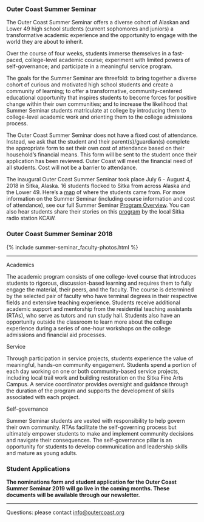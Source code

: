 ### Outer Coast Summer Seminar

The Outer Coast Summer Seminar offers a diverse cohort of Alaskan and Lower 49 high school students (current sophomores and juniors) a transformative academic experience and the opportunity to engage with the world they are about to inherit.

Over the course of four weeks, students immerse themselves in a fast-paced, college-level academic course; experiment with limited powers of self-governance; and participate in a meaningful service program.

The goals for the Summer Seminar are threefold: to bring together a diverse cohort of curious and motivated high school students and create a community of learning; to offer a transformative, community-centered educational opportunity that inspires students to become forces for positive change within their own communities; and to increase the likelihood that Summer Seminar students matriculate at college by introducing them to college-level academic work and orienting them to the college admissions process.

The Outer Coast Summer Seminar does not have a fixed cost of attendance. Instead, we ask that the student and their parent(s)/guardian(s) complete the appropriate form to set their own cost of attendance based on their household’s financial means. This form will be sent to the student once their application has been reviewed. Outer Coast will meet the financial need of all students. Cost will not be a barrier to attendance.

The inaugural Outer Coast Summer Seminar took place July 6 - August 4, 2018 in Sitka, Alaska. 16 students flocked to Sitka from across Alaska and the Lower 49. Here’s a [map](https://www.google.com/maps/d/u/0/edit?mid=1PtDqfOjjLK8z1KPT-F2OwsXohs8ujir5&ll=39.35637482034097%2C0&z=2) of where the students came from. For more information on the Summer Seminar (including course information and cost of attendance), see our full Summer Seminar [Program Overview](https://docs.google.com/document/d/17uKQuDQ-DmsDRuoPbSXRT9VK5i_VXQHQIBX-O9hsX44/edit). You can also hear students share their stories on this [program](https://www.kcaw.org/2018/07/25/outer-coast-pilots-college-program-with-high-schoolers/) by the local Sitka radio station KCAW. 

### Outer Coast Summer Seminar 2018

<!-- This inserts the Faculty images -->
{% include summer-seminar_faculty-photos.html %}

***

Academics 

The academic program consists of one college-level course that introduces students to rigorous, discussion-based learning and requires them to fully engage the material, their peers, and the faculty. The course is determined by the selected pair of faculty who have terminal degrees in their respective fields and extensive teaching experience. Students receive additional academic support and mentorship from the residential teaching assistants (RTAs), who serve as tutors and run study hall.
Students also have an opportunity outside the classroom to learn more about the college experience during a series of one-hour workshops on the college admissions and financial aid processes. 

Service 

Through participation in service projects, students experience the value of meaningful, hands-on community engagement. Students spend a portion of each day working on one or both community-based service projects, including local trail work and building restoration on the Sitka Fine Arts Campus. A service coordinator provides oversight and guidance through the duration of the program and supports the development of skills associated with each project.

Self-governance

Summer Seminar students are vested with responsibility to help govern their own community. RTAs facilitate the self-governing process but ultimately empower students to make and implement community decisions and navigate their consequences. The self-governance pillar is an opportunity for students to develop communication and leadership skills and mature as young adults.

### Student Applications

**The nominations form and student application for the Outer Coast Summer Seminar 2019 will go live in the coming months. These documents will be available through our newsletter.**  

***

Questions: please contact [info@outercoast.org](mailto:info@outercoast.org)
